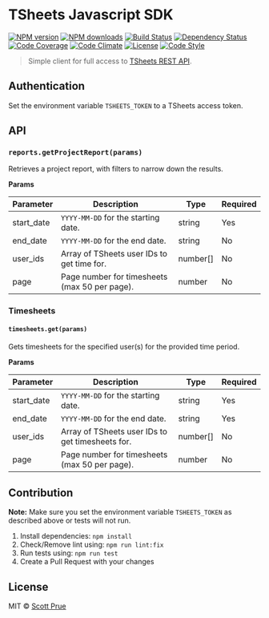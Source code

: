 # TSheets Javascript SDK
[![NPM version][npm-image]][npm-url]
[![NPM downloads][npm-downloads-image]][npm-url]
[![Build Status][travis-image]][travis-url]
[![Dependency Status][daviddm-image]][daviddm-url]
[![Code Coverage][coverage-image]][coverage-url]
[![Code Climate][climate-image]][climate-url]
[![License][license-image]][license-url]
[![Code Style][code-style-image]][code-style-url]

> Simple client for full access to [TSheets REST API](http://developers.tsheets.com/docs/api/).

## Authentication
Set the environment variable `TSHEETS_TOKEN` to a TSheets access token.

## API

### `reports.getProjectReport(params)`

Retrieves a project report, with filters to narrow down the results.

**Params**

| Parameter  | Description                                      | Type     | Required |
|------------|--------------------------------------------------|----------|----------|
| start_date | `YYYY-MM-DD` for the starting date.              | string   | Yes      |
| end_date   | `YYYY-MM-DD` for the end date.                   | string   | No       |
| user_ids   | Array of TSheets user IDs to get time for.       | number[] | No       |
| page       | Page number for timesheets (max 50 per page).    | number   | No       |

### Timesheets

#### `timesheets.get(params)`

Gets timesheets for the specified user(s) for the provided time period.

**Params**

| Parameter  | Description                                      | Type     | Required |
|------------|--------------------------------------------------|----------|----------|
| start_date | `YYYY-MM-DD` for the starting date.              | string   | Yes      |
| end_date   | `YYYY-MM-DD` for the end date.                   | string   | Yes      |
| user_ids   | Array of TSheets user IDs to get timesheets for. | number[] | No       |
| page       | Page number for timesheets (max 50 per page).    | number   | No       |

## Contribution

**Note:** Make sure you set the environment variable `TSHEETS_TOKEN`  as described above or tests will not run.

1. Install dependencies: `npm install`
2. Check/Remove lint using: `npm run lint:fix`
3. Run tests using: `npm run test`
4. Create a Pull Request with your changes

## License

MIT © [Scott Prue](http://prue.io)

[npm-image]: https://img.shields.io/npm/v/tsheets-sdk.svg?style=flat-square
[npm-url]: https://npmjs.org/package/tsheets-sdk
[npm-downloads-image]: https://img.shields.io/npm/dm/tsheets-sdk.svg?style=flat-square
[travis-image]: https://img.shields.io/travis/prescottprue/tsheets-sdk/master.svg?style=flat-square
[travis-url]: https://travis-ci.org/prescottprue/tsheets-sdk
[daviddm-image]: https://img.shields.io/david/prescottprue/tsheets-sdk.svg?style=flat-square
[daviddm-url]: https://david-dm.org/prescottprue/tsheets-sdk
[climate-image]: https://img.shields.io/codeclimate/github/prescottprue/tsheets-sdk.svg?style=flat-square
[climate-url]: https://codeclimate.com/github/prescottprue/tsheets-sdk
[coverage-image]: https://img.shields.io/codecov/c/github/prescottprue/gitsearch.svg?style=flat-square
[coverage-url]: https://codecov.io/gh/prescottprue/tsheets-sdk
[license-image]: https://img.shields.io/npm/l/tsheets-sdk.svg?style=flat-square
[license-url]: https://github.com/prescottprue/tsheets-sdk/blob/master/LICENSE
[code-style-image]: https://img.shields.io/badge/code%20style-standard-brightgreen.svg?style=flat-square
[code-style-url]: http://standardjs.com/
